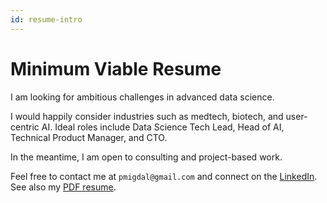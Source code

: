 ```yaml
---
id: resume-intro
---
```


# Minimum Viable Resume

I am looking for ambitious challenges in advanced data science.

I would happily consider industries such as medtech, biotech, and user-centric AI. Ideal roles include Data Science Tech Lead, Head of AI, Technical Product Manager, and CTO.

In the meantime, I am open to consulting and project-based work.

Feel free to contact me at `pmigdal@gmail.com` and connect on the [LinkedIn](https://www.linkedin.com/in/piotrmigdal/).
See also my [PDF resume](https://github.com/stared/piotr_migdal_resume/blob/output/piotr_migdal_resume.pdf).
